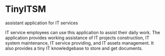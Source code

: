 # TinyITSM
assistant application for IT services

IT service employees can use this application to assist their daily work.
The application provides working assistance of IT projects construction, IT system maintenance, IT service providing, and IT assets management.
It also provides a tiny IT knowledgebase to store and get documents.
